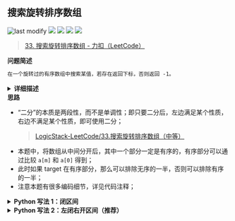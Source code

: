## 搜索旋转排序数组
<!--START_SECTION:badge-->

![last modify](https://img.shields.io/static/v1?label=last%20modify&message=2022-10-16%2017%3A41%3A53&color=yellowgreen&style=flat-square)
[![](https://img.shields.io/static/v1?label=&message=%E4%B8%AD%E7%AD%89&color=yellow&style=flat-square)](../../../README.md#中等)
[![](https://img.shields.io/static/v1?label=&message=LeetCode&color=green&style=flat-square)](../../../README.md#leetcode)
[![](https://img.shields.io/static/v1?label=&message=%E4%BA%8C%E5%88%86%E6%9F%A5%E6%89%BE&color=blue&style=flat-square)](../../../README.md#二分查找)
[![](https://img.shields.io/static/v1?label=&message=LeetCode%20Hot%20100&color=blue&style=flat-square)](../../../README.md#leetcode-hot-100)

<!--END_SECTION:badge-->
<!--info
tags: [二分查找, lc100]
source: LeetCode
level: 中等
number: '0033'
name: 搜索旋转排序数组
companies: []
-->

> [33. 搜索旋转排序数组 - 力扣（LeetCode）](https://leetcode.cn/problems/search-in-rotated-sorted-array)

<summary><b>问题简述</b></summary>

```txt
在一个旋转过的有序数组中搜索某值，若存在返回下标，否则返回 -1。
```


<details><summary><b>详细描述</b></summary>

```txt
整数数组 nums 按升序排列，数组中的值 互不相同 。

在传递给函数之前，nums 在预先未知的某个下标 k（0 <= k < nums.length）上进行了 旋转，使数组变为 [nums[k], nums[k+1], ..., nums[n-1], nums[0], nums[1], ..., nums[k-1]]（下标 从 0 开始 计数）。例如， [0,1,2,4,5,6,7] 在下标 3 处经旋转后可能变为 [4,5,6,7,0,1,2] 。

给你 旋转后 的数组 nums 和一个整数 target ，如果 nums 中存在这个目标值 target ，则返回它的下标，否则返回 -1 。

示例 1：
    输入：nums = [4,5,6,7,0,1,2], target = 0
    输出：4
示例 2：
    输入：nums = [4,5,6,7,0,1,2], target = 3
    输出：-1
示例 3：
    输入：nums = [1], target = 0
    输出：-1
 

提示：
    1 <= nums.length <= 5000
    -10^4 <= nums[i] <= 10^4
    nums 中的每个值都 独一无二
    题目数据保证 nums 在预先未知的某个下标上进行了旋转
    -10^4 <= target <= 10^4
 
进阶：你可以设计一个时间复杂度为 O(log n) 的解决方案吗？

来源：力扣（LeetCode）
链接：https://leetcode-cn.com/problems/search-in-rotated-sorted-array
著作权归领扣网络所有。商业转载请联系官方授权，非商业转载请注明出处。
```

</details>


<summary><b>思路</b></summary>

- “二分”的本质是两段性，而不是单调性；即只要二分后，左边满足某个性质，右边不满足某个性质，即可使用二分；
    > [LogicStack-LeetCode/33.搜索旋转排序数组（中等）](https://github.com/SharingSource/LogicStack-LeetCode/blob/main/LeetCode/31-40/33.%20搜索旋转排序数组（中等）.md#二分解法)
- 本题中，将数组从中间分开后，其中一个部分一定是有序的，有序部分可以通过比较 `a[m]` 和 `a[0]` 得到；
- 此时如果 target 在有序部分，那么可以排除无序的一半，否则可以排除有序的一半；
- 注意本题有很多编码细节，详见代码注释；

<details><summary><b>Python 写法 1：闭区间</b></summary>

```python
class Solution:
    def search(self, nums: List[int], target: int) -> int:

        l, r = 0, len(nums) - 1  # [l, r] 闭区间
        while l <= r:
            # 注意如果这里使用 l < r，推出循环时 l == r，返回时要判断 nums[l] 是否等于 target
            # 而使用 l <= r，那么当 l == r 时，会继续执行依次判断流程，此时 m == l == r
            m = l + (r - l) // 2

            if nums[m] == target: return m
            
            # 以下 nums[m] != target
            if nums[0] <= nums[m]:  # [l, m] 是有序的；注意，这里必须使用 <=，考虑 m == 0 的情况
                # 判断 target 是否在有序部分
                if nums[l] <= target < nums[m]:  # 因为不能确定 nums[l] 是否等于 target，所以要用 <=
                    r = m - 1
                else:
                    l = m + 1
            else:  # (m, r] 是有序的
                # 同理，判断 target 是否在有序部分
                if nums[m] < target <= nums[r]:
                    l = m + 1
                else:
                    r = m - 1

        return -1
        # 如果使用 while l < r，就要如下返回
        # return -1 if nums[l] != target else l
```

</details>


<details><summary><b>Python 写法 2：左闭右开区间（推荐）</b></summary>

```python
class Solution:
    def search(self, nums: List[int], target: int) -> int:

        l, r = 0, len(nums)  # [l, r) 左闭右开区间
        while l < r:  # 这里不需要 l <= r，因为是半开区间，退出循环时 l == r 就表示区间内无元素
            m = l + (r - l) // 2

            if nums[m] == target: return m
            
            # 以下 nums[m] != target
            if nums[0] < nums[m]:  # [l, m) 是有序的，这里用 < 或 <= 不影响
                # 判断 target 是否在有序部分
                if nums[l] <= target < nums[m]:  # 因为不能确定 nums[l] 是否等于 target，所以要用 <=
                    r = m  # 右边界
                else:
                    l = m + 1
            else:  # (m, r] 是有序的
                # 同理，判断 target 是否在有序部分
                if nums[m] < target <= nums[r - 1]:
                    l = m + 1
                else:
                    r = m  # 右边界

        return -1
```

</details>
